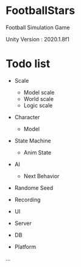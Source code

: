 # FootballStars
Football Simulation Game

Unity Version : 2020.1.8f1


# Todo list
- Scale
  - Model scale
  - World scale
  - Logic scale

- Character
  - Model
  
- State Machine
  - Anim State

- AI
  - Next Behavior

- Randome Seed
  
- Recording

- UI

- Server

- DB

- Platform



...
